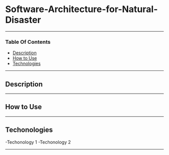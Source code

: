 # Software-Architecture-for-Natural-Disaster

---
### Table Of Contents

- [Description](#description)
- [How to Use](#how-to-use)
- [Technologies](#technonologies)

---
## Description





---
## How to Use




---
## Techonologies

-Techonology 1
-Techonology 2

---



